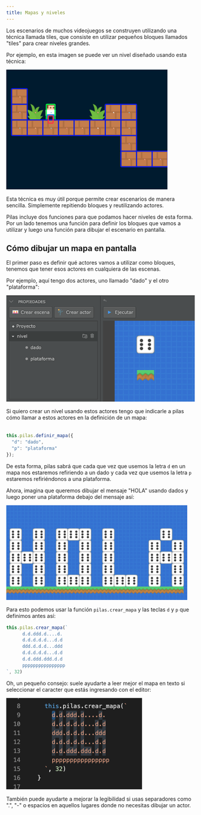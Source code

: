 ```yaml
---
title: Mapas y niveles
---
```


Los escenarios de muchos videojuegos se construyen utilizando una técnica
llamada tiles, que consiste en utilizar pequeños bloques llamados "tiles" para
crear niveles grandes.

Por ejemplo, en esta imagen se puede ver un nivel diseñado usando esta técnica:

![](imagenes/mapas/tiles.png)


Esta técnica es muy útil porque permite crear escenarios de manera sencilla.
Simplemente repitiendo bloques y reutilizando actores.

Pilas incluye dos funciones para que podamos hacer niveles de esta forma. Por
un lado tenemos una función para definir los bloques que vamos a utilizar y
luego una función para dibujar el escenario en pantalla.

## Cómo dibujar un mapa en pantalla

El primer paso es definir qué actores vamos a utilizar como
bloques, tenemos que tener esos actores en cualquiera
de las escenas.

Por ejemplo, aquí tengo dos actores, uno llamado "dado"
y el otro "plataforma":

![](imagenes/mapas/actores.png)

Si quiero crear un nivel usando estos actores
tengo que indicarle a pilas cómo llamar a estos actores
en la definición de un mapa:

```typescript

this.pilas.definir_mapa({
  "d": "dado",
  "p": "plataforma"
});
```

De esta forma, pilas sabrá que cada que vez que usemos
la letra `d` en un mapa nos estaremos refiriendo a un dado
y cada vez que usemos la letra `p` estaremos refiriéndonos
a una plataforma.

Ahora, imagina que queremos dibujar el mensaje "HOLA"
usando dados y luego poner una plataforma debajo del mensaje
así:

![](imagenes/mapas/resultado.png)

Para esto podemos usar la función `pilas.crear_mapa` y
las teclas `d` y `p` que definimos antes así:

```typescript
this.pilas.crear_mapa(`
      d.d.ddd.d....d.
      d.d.d.d.d...d.d
      ddd.d.d.d...ddd
      d.d.d.d.d...d.d
      d.d.ddd.ddd.d.d
      pppppppppppppppp
`, 32)
```

Oh, un pequeño consejo: suele ayudarte a leer mejor el mapa
en texto si seleccionar el caracter que estás ingresando con
el editor:

![](imagenes/mapas/codigo.png)

También puede ayudarte a mejorar la legibilidad si usas separadores
como ".", "-" o espacios en aquellos lugares donde no necesitas
dibujar un actor.

